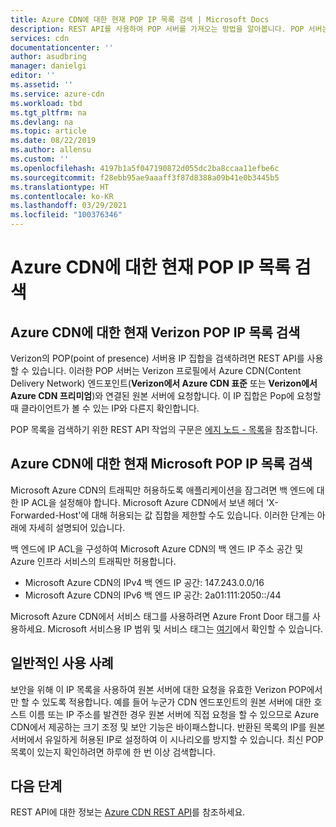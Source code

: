 ```yaml
---
title: Azure CDN에 대한 현재 POP IP 목록 검색 | Microsoft Docs
description: REST API를 사용하여 POP 서버를 가져오는 방법을 알아봅니다. POP 서버는 Azure Content Delivery Network 엔드포인트와 연결된 원본 서버에 요청합니다.
services: cdn
documentationcenter: ''
author: asudbring
manager: danielgi
editor: ''
ms.assetid: ''
ms.service: azure-cdn
ms.workload: tbd
ms.tgt_pltfrm: na
ms.devlang: na
ms.topic: article
ms.date: 08/22/2019
ms.author: allensu
ms.custom: ''
ms.openlocfilehash: 4197b1a5f047190872d055dc2ba8ccaa11efbe6c
ms.sourcegitcommit: f28ebb95ae9aaaff3f87d8388a09b41e0b3445b5
ms.translationtype: HT
ms.contentlocale: ko-KR
ms.lasthandoff: 03/29/2021
ms.locfileid: "100376346"
---
```

# <a name="retrieve-the-current-pop-ip-list-for-azure-cdn"></a>Azure CDN에 대한 현재 POP IP 목록 검색

## <a name="retrieve-the-current-verizon-pop-ip-list-for-azure-cdn"></a>Azure CDN에 대한 현재 Verizon POP IP 목록 검색

Verizon의 POP(point of presence) 서버용 IP 집합을 검색하려면 REST API를 사용할 수 있습니다. 이러한 POP 서버는 Verizon 프로필에서 Azure CDN(Content Delivery Network) 엔드포인트(**Verizon에서 Azure CDN 표준** 또는 **Verizon에서 Azure CDN 프리미엄**)와 연결된 원본 서버에 요청합니다. 이 IP 집합은 Pop에 요청할 때 클라이언트가 볼 수 있는 IP와 다른지 확인합니다. 

POP 목록을 검색하기 위한 REST API 작업의 구문은 [에지 노드 - 목록](/rest/api/cdn/cdn/edgenodes/list)을 참조합니다.

## <a name="retrieve-the-current-microsoft-pop-ip-list-for-azure-cdn"></a>Azure CDN에 대한 현재 Microsoft POP IP 목록 검색

Microsoft Azure CDN의 트래픽만 허용하도록 애플리케이션을 잠그려면 백 엔드에 대한 IP ACL을 설정해야 합니다. Microsoft Azure CDN에서 보낸 헤더 'X-Forwarded-Host'에 대해 허용되는 값 집합을 제한할 수도 있습니다. 이러한 단계는 아래에 자세히 설명되어 있습니다.

백 엔드에 IP ACL을 구성하여 Microsoft Azure CDN의 백 엔드 IP 주소 공간 및 Azure 인프라 서비스의 트래픽만 허용합니다. 

* Microsoft Azure CDN의 IPv4 백 엔드 IP 공간: 147.243.0.0/16
* Microsoft Azure CDN의 IPv6 백 엔드 IP 공간: 2a01:111:2050::/44

Microsoft Azure CDN에서 서비스 태그를 사용하려면 Azure Front Door 태그를 사용하세요. Microsoft 서비스용 IP 범위 및 서비스 태그는 [여기](https://www.microsoft.com/download/details.aspx?id=56519)에서 확인할 수 있습니다.


## <a name="typical-use-case"></a>일반적인 사용 사례

보안을 위해 이 IP 목록을 사용하여 원본 서버에 대한 요청을 유효한 Verizon POP에서만 할 수 있도록 적용합니다. 예를 들어 누군가 CDN 엔드포인트의 원본 서버에 대한 호스트 이름 또는 IP 주소를 발견한 경우 원본 서버에 직접 요청을 할 수 있으므로 Azure CDN에서 제공하는 크기 조정 및 보안 기능은 바이패스합니다. 반환된 목록의 IP를 원본 서버에서 유일하게 허용된 IP로 설정하여 이 시나리오를 방지할 수 있습니다. 최신 POP 목록이 있는지 확인하려면 하루에 한 번 이상 검색합니다. 

## <a name="next-steps"></a>다음 단계

REST API에 대한 정보는 [Azure CDN REST API](/rest/api/cdn/)를 참조하세요.